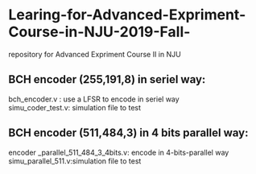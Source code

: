 # Learing-for-Advanced-Expriment-Course-in-NJU-2019-Fall-
repository for Advanced Expriment Course Ⅱ in NJU

## BCH encoder (255,191,8) in seriel way:
  bch_encoder.v : use a LFSR to encode in seriel way        
  simu_coder_test.v: simulation file to test

## BCH encoder (511,484,3) in 4 bits parallel way:
  encoder _parallel_511_484_3_4bits.v: encode in 4-bits-parallel way
  simu_parallel_511.v:simulation file to test 
  
  
